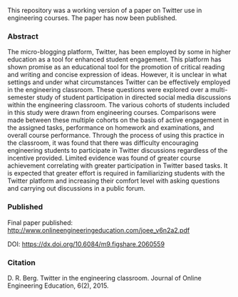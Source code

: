 This repository was a working version of a paper on Twitter use in engineering courses. The paper has now been published.

### Abstract
The micro-blogging platform, Twitter, has been employed by some in higher education as a tool for enhanced student engagement. This platform has shown promise as an educational tool for the promotion of critical reading and writing and concise expression of ideas. However, it is unclear in what settings and under what circumstances Twitter can be effectively employed in the engineering classroom. These questions were explored over a multi-semester study of student participation in directed social media discussions within the engineering classroom. The various cohorts of students included in this study were drawn from engineering courses. Comparisons were made between these multiple cohorts on the basis of active engagement in the assigned tasks, performance on homework and examinations, and overall course performance. Through the process of using this practice in the classroom, it was found that there was difficulty encouraging engineering students to participate in Twitter discussions regardless of the incentive provided. Limited evidence was found of greater course achievement correlating with greater participation in Twitter based tasks. It is expected that greater effort is required in familiarizing students with the Twitter platform and increasing their comfort level with asking questions and carrying out discussions in a public forum.

### Published

Final paper published: http://www.onlineengineeringeducation.com/joee_v6n2a2.pdf

DOI: https://dx.doi.org/10.6084/m9.figshare.2060559

### Citation
D. R. Berg. Twitter in the engineering classroom. Journal of Online Engineering Education, 6(2), 2015.
